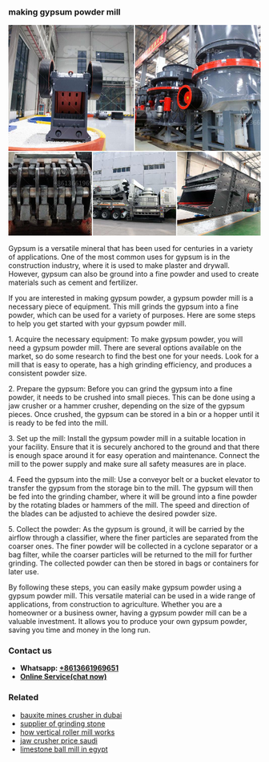 <h3>making gypsum powder mill</h3><img src='1708663344.jpg' alt=''><p>Gypsum is a versatile mineral that has been used for centuries in a variety of applications. One of the most common uses for gypsum is in the construction industry, where it is used to make plaster and drywall. However, gypsum can also be ground into a fine powder and used to create materials such as cement and fertilizer.</p><p>If you are interested in making gypsum powder, a gypsum powder mill is a necessary piece of equipment. This mill grinds the gypsum into a fine powder, which can be used for a variety of purposes. Here are some steps to help you get started with your gypsum powder mill.</p><p>1. Acquire the necessary equipment: To make gypsum powder, you will need a gypsum powder mill. There are several options available on the market, so do some research to find the best one for your needs. Look for a mill that is easy to operate, has a high grinding efficiency, and produces a consistent powder size.</p><p>2. Prepare the gypsum: Before you can grind the gypsum into a fine powder, it needs to be crushed into small pieces. This can be done using a jaw crusher or a hammer crusher, depending on the size of the gypsum pieces. Once crushed, the gypsum can be stored in a bin or a hopper until it is ready to be fed into the mill.</p><p>3. Set up the mill: Install the gypsum powder mill in a suitable location in your facility. Ensure that it is securely anchored to the ground and that there is enough space around it for easy operation and maintenance. Connect the mill to the power supply and make sure all safety measures are in place.</p><p>4. Feed the gypsum into the mill: Use a conveyor belt or a bucket elevator to transfer the gypsum from the storage bin to the mill. The gypsum will then be fed into the grinding chamber, where it will be ground into a fine powder by the rotating blades or hammers of the mill. The speed and direction of the blades can be adjusted to achieve the desired powder size.</p><p>5. Collect the powder: As the gypsum is ground, it will be carried by the airflow through a classifier, where the finer particles are separated from the coarser ones. The finer powder will be collected in a cyclone separator or a bag filter, while the coarser particles will be returned to the mill for further grinding. The collected powder can then be stored in bags or containers for later use.</p><p>By following these steps, you can easily make gypsum powder using a gypsum powder mill. This versatile material can be used in a wide range of applications, from construction to agriculture. Whether you are a homeowner or a business owner, having a gypsum powder mill can be a valuable investment. It allows you to produce your own gypsum powder, saving you time and money in the long run.</p><h3>Contact us</h3><ul><li><strong>Whatsapp:&nbsp;<a href="https://wa.me/8613661969651">+8613661969651</a></strong></li><li><a href="https://swt.shibang-china.com/?git&amp;zhl&amp;making gypsum powder mill"><strong>Online Service(chat now)</strong></a></li></ul><h3>Related</h3><ul><li><a href='bauxite mines crusher in dubai.md'>bauxite mines crusher in dubai</a></li><li><a href='supplier of grinding stone.md'>supplier of grinding stone</a></li><li><a href='how vertical roller mill works.md'>how vertical roller mill works</a></li><li><a href='jaw crusher price saudi.md'>jaw crusher price saudi</a></li><li><a href='limestone ball mill in egypt.md'>limestone ball mill in egypt</a></li></ul>